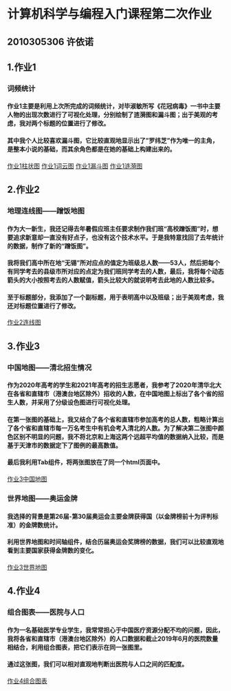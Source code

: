 # 计算机科学与编程入门课程第二次作业
## 2010305306 许依诺
## 1.作业1
### 词频统计
#### 作业1主要是利用上次所完成的词频统计，对毕淑敏所写《花冠病毒》一书中主要人物的出现次数进行了可视化处理，分别绘制了涟漪图和漏斗图；出于美观的考虑，我对两个标题的位置进行了修改。
#### 其中我个人比较喜欢漏斗图，它比较直观地显示出了”罗纬芝”作为唯一的主角，是整本小说的基础，而其余角色都是在她的基础上构建出来的。
   [作业1柱状图]()
   [作业1词云图]()
   [作业1漏斗图](https://badcode523.github.io/%E8%8A%B1%E5%86%A0%E7%97%85%E6%AF%92%E4%BA%BA%E5%90%8D%E7%BB%9F%E8%AE%A1%E6%BC%8F%E6%96%97%E5%9B%BE.html)
   [作业1涟漪图](https://badcode523.github.io/%E8%8A%B1%E5%86%A0%E7%97%85%E6%AF%92%E4%BA%BA%E5%90%8D%E7%BB%9F%E8%AE%A1%E6%B6%9F%E6%BC%AA%E5%9B%BE.html)
## 2.作业2
### 地理连线图——蹭饭地图
#### 作为大一新生，我还记得去年暑假应班主任要求制作我们班“高校蹭饭图”时，想要追求新意却一直没有好点子，也没有这个技术水平。于是我特意找回了去年统计的数据，制作了新的“蹭饭图”。
#### 我将我们高中所在地“无锡”所对应点的值定为班级总人数——53人，然后把每个有同学考去的县级市所对应的点定为我们班同学考去的人数，最后，我将每个动态箭头的大小按照考去的人数赋值，箭头比较大的就说明考去此地的人数比较多。
#### 至于标题部分，我添加了一个副标题，用于表明高中以及班级；出于美观考虑，我还对标题位置进行了修改。
[作业2连线图](https://badcode523.github.io/%E8%B9%AD%E9%A5%AD%E5%9C%B0%E5%9B%BE.html)
## 3.作业3
### 中国地图——清北招生情况
#### 作为2020年高考的学生和2021年高考的招生志愿者，我参考了2020年清华北大在各省和直辖市（港澳台地区除外）招收的人数，在中国地图上标出了各个省的招生人数，并采用了分级设色图进行可视化处理。
#### 在第一张图的基础上，我又结合了各个省和直辖市参加高考的总人数，粗略计算出了各个省和直辖市每一万名考生中有机会考入清北的人数。为了解决第二张图中颜色区别不明显的问题，我不将北京和上海这两个远超平均值的数据纳入比较，而是基于天津市的数据定下了图例的最高数值。
#### 最后我利用Tab组件，将两张图放在了同一个html页面中。
[作业3中国地图](https://badcode523.github.io/%E6%B8%85%E5%8C%97%E6%8B%9B%E7%94%9F%E6%83%85%E5%86%B5.html)
### 世界地图——奥运金牌
####  我选择的背景是第26届-第30届奥运会主要金牌获得国（以金牌榜前十为评判标准）的金牌数统计。
#### 利用世界地图和时间轴组件，结合历届奥运会奖牌榜的数据，我们可以比较直观地看到主要国家获得金牌数的变化。
[作业3世界地图](https://badcode523.github.io/%E5%A5%A5%E8%BF%90%E9%87%91%E7%89%8C.html)
## 4.作业4
### 组合图表——医院与人口
#### 作为一名基础医学专业学生，我常常担心于中国医疗资源分配不均的问题，因此，我将各省和直辖市（港澳台地区除外）的人口数据和截止2019年6月的医院数量相结合，利用组合图表，把它们表示在同一张图里。
#### 通过这张图，我们可以相对直观地判断出医院与人口之间的匹配度。
[作业4组合图表](https://badcode523.github.io/%E5%8C%BB%E9%99%A2%E4%B8%8E%E4%BA%BA%E5%8F%A3.html)

